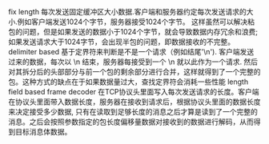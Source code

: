 fix length
    每次发送固定缓冲区大小数据.客户端和服务器约定每次发送请求的大小.例如客户端发送1024个字节，服务器接受1024个字节。
    这样虽然可以解决粘包的问题，但是如果发送的数据小于1024个字节，就会导致数据内存冗余和浪费;如果发送请求大于1024字节，会出现半包的问题，即数据接收的不完整。
delimiter based
    基于定界符来判断是不是一个请求（例如结尾'\n'). 客户端发送过来的数据，每次以 \n 结束，服务器每接受到一个 \n 就以此作为一个请求.
    然后对其拆分后的头部部分与前一个包的剩余部分进行合并，这样就得到了一个完整的包。这种方式的缺点在于如果数据量过大，查找定界符会消耗一些性能
length field based frame decoder
    在TCP协议头里面写入每次发送请求的长度。客户端在协议头里面带入数据长度，服务器在接收到请求后，根据协议头里面的数据长度来决定接受多少数据,
    只有在读取到足够长度的消息之后才算是读到了一个完整的消息。之后会按照参数指定的包长度偏移量数据对接收到的数据进行解码，从而得到目标消息体数据。